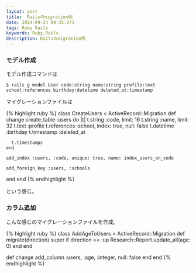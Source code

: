 ```yaml
---
layout: post
title:  Railsのmigration例
date: 2014-09-24 09:35:27J
tags: Ruby Rails
keywords: Ruby,Rails
description: Railsのmigration例
---
```


### モデル作成

モデル作成コマンドは

    $ rails g model User code:string name:string profile:text school:references birthday:datetime deleted_at:timestamp

マイグレーションファイルは

{% highlight ruby %}
class CreateUsers < ActiveRecord::Migration
  def change
    create_table :users do |t|
      t.string :code, limit: 16
      t.string :name, limit: 32
      t.text :profile
      t.references :school, index: true, null: false
      t.datetime :birthday
      t.timestamp :deleted_at

      t.timestamps
    end

    add_index :users, :code, unique: true, name: index_users_on_code

    add_foreign_key :users, :schools
  end
end
{% endhighlight %}

という感じ。

### カラム追加

こんな感じのマイグレーションファイルを作成。

{% highlight ruby %}
class AddAgeToUsers < ActiveRecord::Migration
  def migrate(direction)
    super
    if direction == :up
      Research::Report.update_all(age: 0)
    end
  end

  def change
    add_column :users, :age, :integer, null: false
  end
end
{% endhighlight %}
